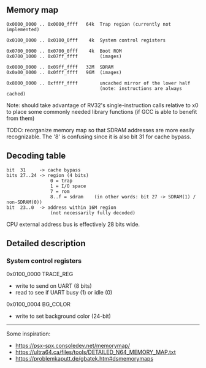 ## Memory map

    0x0000_0000 .. 0x0000_ffff   64k  Trap region (currently not implemented)

    0x0100_0000 .. 0x0100_0fff    4k  System control registers

    0x0700_0000 .. 0x0700_0fff    4k  Boot ROM
    0x0700_1000 .. 0x07ff_ffff        (images)

    0x0800_0000 .. 0x09ff_ffff   32M  SDRAM
    0x0a00_0000 .. 0x0fff_ffff   96M  (images)

    0x8000_0000 .. 0xffff_ffff        uncached mirror of the lower half
                                      (note: instructions are always cached)


Note: should take advantage of RV32's single-instruction calls relative to x0 to place some
      commonly needed library functions (if GCC is able to benefit from them)

TODO: reorganize memory map so that SDRAM addresses are more easily recognizable.
      The '8' is confusing since it is also bit 31 for cache bypass.

## Decoding table

    bit  31     -> cache bypass
    bits 27..24 -> region (4 bits)
                    0 = trap
                    1 = I/O space
                    7 = rom
                    8..f = sdram    (in other words: bit 27 -> SDRAM(1) / non-SDRAM(0))
    bit  23..0  -> address within 16M region
                    (not necessarily fully decoded)

CPU external address bus is effectively 28 bits wide.


## Detailed description

### System control registers

0x0100_0000  TRACE_REG
  - write to send on UART (8 bits)
  - read to see if UART busy (1) or idle (0)

0x0100_0004  BG_COLOR
  - write to set background color (24-bit)


---

Some inspiration:

- https://psx-spx.consoledev.net/memorymap/
- https://ultra64.ca/files/tools/DETAILED_N64_MEMORY_MAP.txt
- https://problemkaputt.de/gbatek.htm#dsmemorymaps
